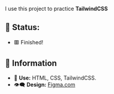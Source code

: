 I use this project to practice **TailwindCSS**
## 💢 Status: 
- 🟥 Finished!
## 🍃 Information
- 🧨 **Use:** HTML, CSS, TailwindCSS. 
- 👁‍🗨 **Design:** [Figma.com](https://www.figma.com/community/file/1317005107269656417)
